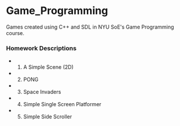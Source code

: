 # Game_Programming
Games created using C++ and SDL in NYU SoE's Game Programming course.

### Homework Descriptions
* 1. A Simple Scene (2D)
* 2. PONG
* 3. Space Invaders
* 4. Simple Single Screen Platformer
* 5. Simple Side Scroller
